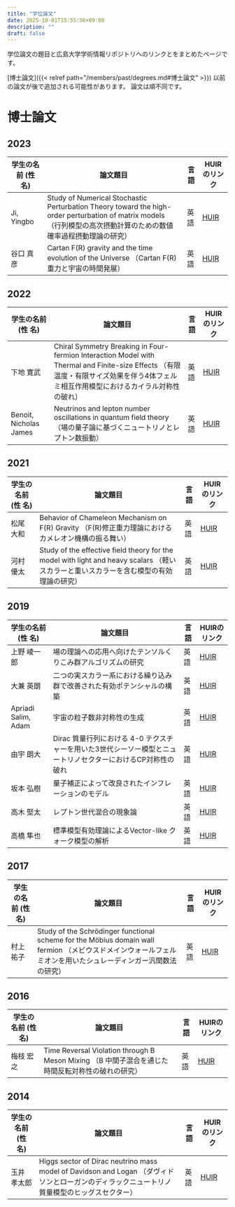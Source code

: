 ```yaml
---
title: "学位論文"
date: 2025-10-01T15:55:56+09:00
description: ""
draft: false
---
```

<!--
NOTE:
Tilte is displayed as Topic title in Home page and Listing page.
Description is displayed as Short summary in Home page.
This area up to !--more-- is displayed as Summary in listing pages linked from sidebar items.
-->

学位論文の題目と広島大学学術情報リポジトリへのリンクとをまとめたページです。
<!--more-->
<!-- まず[博士論文]({{< relref path="/members/past/degrees.md#博士論文" >}})を提出し、次に[修士論文]({{< relref path="/members/past/degrees.md#修士論文" >}})を提出します。 -->
[博士論文]({{< relref path="/members/past/degrees.md#博士論文" >}})
以前の論文が後で追加される可能性があります。 論文は順不同です。

# 博士論文
## 2023
| 学生の名前 (性 名)     | 論文題目 | 言語 | HUIRのリンク |
|------------------------|----------|------|--------------|
| Ji, Yingbo             | Study of Numerical Stochastic Perturbation Theory toward the high-order perturbation of matrix models （行列模型の高次摂動計算のための数値確率過程摂動理論の研究）| 英語 | [HUIR](https://hiroshima.repo.nii.ac.jp/records/2001821)  |
| 谷口 真彦              | Cartan F(R) gravity and the time evolution of the Universe （Cartan F(R)重力と宇宙の時間発展）          | 英語 | [HUIR](https://hiroshima.repo.nii.ac.jp/records/2001913) |

## 2022
| 学生の名前 (性 名)     | 論文題目 | 言語 | HUIRのリンク |
|------------------------|----------|------|--------------|
| 下地 寛武              | Chiral Symmetry Breaking in Four-fermion Interaction Model with Thermal and Finite-size Effects （有限温度・有限サイズ効果を伴う4体フェルミ相互作用模型におけるカイラル対称性の破れ） | 英語 | [HUIR](https://hiroshima.repo.nii.ac.jp/records/2002068) |
| Benoit, Nicholas James | Neutrinos and lepton number oscillations in quantum field theory （場の量子論に基づくニュートリノとレプトン数振動） | 英語 | [HUIR](https://hiroshima.repo.nii.ac.jp/records/2002083) |

## 2021
| 学生の名前 (性 名) | 論文題目 | 言語 | HUIRのリンク |
|--------------------|----------|------|--------------|
| 松尾 大和          | Behavior of Chameleon Mechanism on F(R) Gravity （F(R)修正重力理論におけるカメレオン機構の振る舞い）      | 英語 | [HUIR](https://hiroshima.repo.nii.ac.jp/records/2002605) |
| 河村 優太          | Study of the effective field theory for the model with light and heavy scalars （軽いスカラーと重いスカラーを含む模型の有効理論の研究）| 英語 | [HUIR](https://hiroshima.repo.nii.ac.jp/records/2002604) |

## 2019
| 学生の名前 (性 名) | 論文題目                                                                                                     | 言語 | HUIRのリンク                                      |
|--------------------|--------------------------------------------------------------------------------------------------------------|------|---------------------------------------------------|
| 上野 崚一郎         | 場の理論への応用へ向けたテンソルくりこみ群アルゴリズムの研究           | 英語 | [HUIR](https://ir.lib.hiroshima-u.ac.jp/00048344) |
| 大兼 英朗           | 二つの実スカラー系における繰り込み群で改善された有効ポテンシャルの構築 | 英語 | [HUIR](https://ir.lib.hiroshima-u.ac.jp/00048333) |
| Apriadi Salim, Adam | 宇宙の粒子数非対称性の生成                                             | 英語 | [HUIR](https://ir.lib.hiroshima-u.ac.jp/00048348) |
| 由宇 朗大          | Dirac 質量行列における 4-0 テクスチャーを用いた3世代シーソー模型とニュートリノセクターにおけるCP対称性の破れ | 英語 | [HUIR](https://ir.lib.hiroshima-u.ac.jp/00049399) |
| 坂本 弘樹          | 量子補正によって改良されたインフレーションのモデル                                                           | 英語 | [HUIR](https://ir.lib.hiroshima-u.ac.jp/00049444) |
| 高木 堅太          | レプトン世代混合の現象論                                                                                     | 英語 | [HUIR](https://ir.lib.hiroshima-u.ac.jp/00049445) |
| 高橋 隼也          | 標準模型有効理論によるVector-like クォーク模型の解析                                                         | 英語 | [HUIR](https://ir.lib.hiroshima-u.ac.jp/00049446) |

## 2017
| 学生の名前 (性 名)  | 論文題目                                                               | 言語 | HUIRのリンク                                      |
|---------------------|------------------------------------------------------------------------|------|---------------------------------------------------|
| 村上 祐子           | Study of the Schrödinger functional scheme for the Möbius domain wall fermion （メビウスドメインウォールフェルミオンを用いたシュレーディンガー汎関数法の研究）| 英語 | [HUIR](https://hiroshima.repo.nii.ac.jp/records/2003991) |

## 2016
| 学生の名前 (性 名) | 論文題目                                      | 言語 | HUIRのリンク                                      |
|--------------------|-----------------------------------------------|------|---------------------------------------------------|
| 梅枝 宏之          | Time Reversal Violation through B Meson Mixing （B 中間子混合を通じた時間反転対称性の破れの研究） | 英語 | [HUIR](https://hiroshima.repo.nii.ac.jp/records/2004295) |

## 2014
| 学生の名前 (性 名) | 論文題目                                      | 言語 | HUIRのリンク                                      |
|--------------------|-----------------------------------------------|------|---------------------------------------------------|
| 玉井 孝太郎 | Higgs sector of Dirac neutrino mass model of Davidson and Logan （ダヴィドソンとローガンのディラックニュートリノ質量模型のヒッグスセクター） | 英語 | [HUIR](https://hiroshima.repo.nii.ac.jp/records/2004692) |


<!--
---

# 修士論文
## 2021
| 学生の名前 (性 名) | 論文題目 | 言語 |
|--------------------|----------|------|

## 2020
| 学生の名前 (性 名) | 論文題目 | 言語 |
|--------------------|----------|------|

## 2019
| 学生の名前 (性 名) | 論文題目 | 言語 |
|--------------------|----------|------|

## 2018
| 学生の名前 (性 名) | 論文題目 | 言語 |
|--------------------|----------|------|
-->

